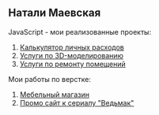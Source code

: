 ## Натали Маевская

JavaScript - мои реализованные проекты:

1. [Калькулятор личных расходов](https://natalimaevskaya.github.io/NataliMaevskaya/BudgetCalculator/html/ "Калькулятор личных расходов")  
2. [Услуги по 3D-моделированию](https://natalimaevskaya.github.io/NataliMaevskaya/3dGlo "Услуги по 3D-моделированию")  
3. [Услуги по ремонту помещений](https://natalimaevskaya.github.io/NataliMaevskayaRelaxLive/ "Услуги по ремонту помещений")  

Мои работы по верстке:

1. [Мебельный магазин](https://natalimaevskaya.github.io/olios/ "Мебельный магазин") 
2. [Промо сайт к сериалу "Ведьмак"](https://natalimaevskaya.github.io/theWitcher/ "Сайт сериала 'Ведьмак'") 
